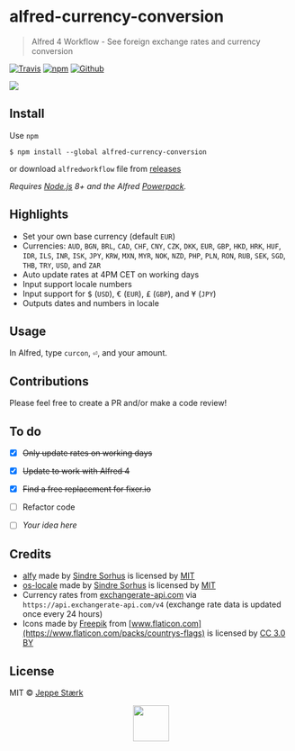 # alfred-currency-conversion

> Alfred 4 Workflow - See foreign exchange rates and currency conversion

[![Travis](https://img.shields.io/travis/jeppestaerk/alfred-currency-conversion/master.svg?style=flat-square&label=build%20status)](https://travis-ci.org/jeppestaerk/alfred-currency-conversion) [![npm](https://img.shields.io/npm/dt/alfred-currency-conversion.svg?style=flat-square&label=npm%20downloads)](https://www.npmjs.com/package/alfred-currency-conversion) [![Github](https://img.shields.io/github/downloads/jeppestaerk/alfred-currency-conversion/total.svg?style=flat-square&label=github%20downloads)](https://github.com/jeppestaerk/alfred-currency-conversion/releases/latest)

<img src="https://raw.githubusercontent.com/jeppestaerk/alfred-currency-conversion/master/preview.gif">


## Install

Use `npm`
```
$ npm install --global alfred-currency-conversion
```
or download `alfredworkflow` file from [releases](https://github.com/jeppestaerk/alfred-currency-conversion/releases/latest)

*Requires [Node.js](https://nodejs.org) 8+ and the Alfred [Powerpack](https://www.alfredapp.com/powerpack/).*


## Highlights

- Set your own base currency (default `EUR`)
- Currencies: `AUD`, `BGN`, `BRL`, `CAD`, `CHF`, `CNY`, `CZK`, `DKK`, `EUR`, `GBP`, `HKD`, `HRK`, `HUF`, `IDR`, `ILS`, `INR`, `ISK`, `JPY`, `KRW`, `MXN`, `MYR`, `NOK`, `NZD`, `PHP`, `PLN`, `RON`, `RUB`, `SEK`, `SGD`, `THB`, `TRY`, `USD`, and `ZAR`
- Auto update rates at 4PM CET on working days
- Input support locale numbers
- Input support for <kbd>$</kbd> (`USD`), <kbd>€</kbd> (`EUR`), <kbd>£</kbd> (`GBP`), and <kbd>¥</kbd> (`JPY`)
- Outputs dates and numbers in locale


## Usage

In Alfred, type `curcon`, <kbd>⏎</kbd>, and your amount.


## Contributions

Please feel free to create a PR and/or make a code review!


## To do

- [x] ~~Only update rates on working days~~
- [x] ~~Update to work with Alfred 4~~
- [x] ~~Find a free replacement for fixer.io~~
- [ ] Refactor code
- [ ] *Your idea here*


## Credits

* [alfy](https://github.com/sindresorhus/alfy) made by [Sindre Sorhus](https://sindresorhus.com/) is licensed by [MIT](https://github.com/sindresorhus/alfy/blob/master/license)
* [os-locale](https://github.com/sindresorhus/os-locale) made by [Sindre Sorhus](https://sindresorhus.com/) is licensed by [MIT](https://github.com/sindresorhus/os-locale/blob/master/license)
* Currency rates from [exchangerate-api.com](https://www.exchangerate-api.com/) via `https://api.exchangerate-api.com/v4` (exchange rate data is updated once every 24 hours)
* Icons made by [Freepik](http://www.freepik.com) from [www.flaticon.com](https://www.flaticon.com/packs/countrys-flags) is licensed by [CC 3.0 BY](http://creativecommons.org/licenses/by/3.0/)


## License

MIT © [Jeppe Stærk](https://staerk.io)


<p align="center"><img src="https://raw.githubusercontent.com/jeppestaerk/alfred-currency-conversion/master/icon.png" width="64" ></p>
